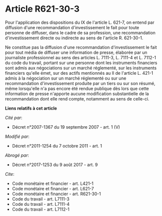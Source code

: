 # Article R621-30-3

Pour l'application des dispositions du IX de l'article L. 621-7, on entend par diffusion d'une recommandation
d'investissement le fait pour toute personne de diffuser, dans le cadre de sa profession, une recommandation d'investissement
directe ou indirecte au sens de l'article R. 621-30-1. 

Ne constitue pas la diffusion d'une recommandation d'investissement le fait pour tout média de diffuser une information de
presse, élaborée par un journaliste professionnel au sens des articles L. 7111-3, L. 7111-4 et L. 7112-1 du code du travail,
portant sur une personne dont les instruments financiers sont admis aux négociations sur un marché réglementé, sur les
instruments financiers qu'elle émet, sur des actifs mentionnés au II de l'article L. 421-1 admis à la négociation sur un
marché réglementé ou sur une recommandation d'investissement produite par un tiers ou sur son résumé, même lorsqu'elle n'a
pas encore été rendue publique dès lors que cette information de presse n'apporte aucune modification substantielle de la
recommandation dont elle rend compte, notamment au sens de celle-ci.

**Liens relatifs à cet article**

_Cité par_:

  - Décret n°2007-1367 du 19 septembre 2007 - art. 1 (V)

_Modifié par_:

  - Décret n°2011-1254 du 7 octobre 2011 - art. 1

_Abrogé par_:

  - Décret n°2017-1253 du 9 août 2017 - art. 9

_Cite_:

  - Code monétaire et financier - art. L421-1
  - Code monétaire et financier - art. L621-7
  - Code monétaire et financier - art. R621-30-1
  - Code du travail - art. L7111-3
  - Code du travail - art. L7111-4
  - Code du travail - art. L7112-1
